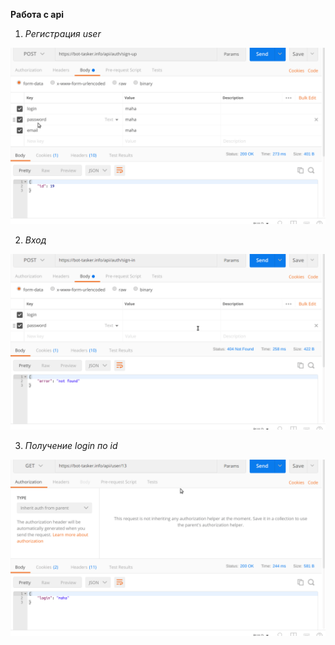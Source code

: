 **Pабота с api**

1) _Регистрация user_

![Alt text](./gifs/sign-up.gif)


2) _Вход_

![Demo](gifs/sign-in.gif)

3) _Получение login по id_

![Demo](gifs/user-login.gif)

